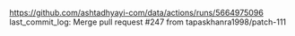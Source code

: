 https://github.com/ashtadhyayi-com/data/actions/runs/5664975096
last_commit_log: Merge pull request #247 from tapaskhanra1998/patch-111